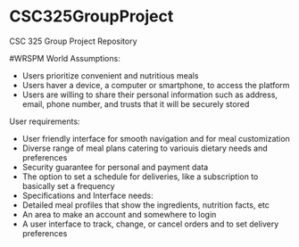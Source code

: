 # CSC325GroupProject
CSC 325 Group Project Repository

#WRSPM 
World Assumptions:
- Users prioritize convenient and nutritious meals
- Users haver a device, a computer or smartphone, to access the platform
- Users are willing to share their personal information such as address, email, phone number, and trusts that it will be securely stored

User requirements:
- User friendly interface for smooth navigation and for meal customization
- Diverse range of meal plans catering to variouis dietary needs and preferences
- Security guarantee for personal and payment data
- The option to set a schedule for deliveries, like a subscription to basically set a frequency
- Specifications and Interface needs: 
- Detailed meal profiles that show the ingredients, nutrition facts, etc
- An area to make an account and somewhere to login
- A user interface to track, change, or cancel orders and to set delivery preferences

